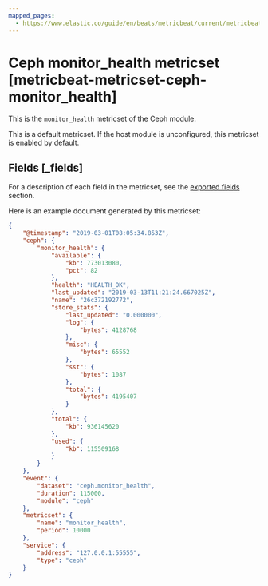 ```yaml
---
mapped_pages:
  - https://www.elastic.co/guide/en/beats/metricbeat/current/metricbeat-metricset-ceph-monitor_health.html
---
```


<!-- This file is generated! See scripts/mage/docs_collector.go -->

# Ceph monitor_health metricset [metricbeat-metricset-ceph-monitor_health]

This is the `monitor_health` metricset of the Ceph module.

This is a default metricset. If the host module is unconfigured, this metricset is enabled by default.

## Fields [_fields]

For a description of each field in the metricset, see the [exported fields](/reference/metricbeat/exported-fields-ceph.md) section.

Here is an example document generated by this metricset:

```json
{
    "@timestamp": "2019-03-01T08:05:34.853Z",
    "ceph": {
        "monitor_health": {
            "available": {
                "kb": 773013080,
                "pct": 82
            },
            "health": "HEALTH_OK",
            "last_updated": "2019-03-13T11:21:24.667025Z",
            "name": "26c372192772",
            "store_stats": {
                "last_updated": "0.000000",
                "log": {
                    "bytes": 4128768
                },
                "misc": {
                    "bytes": 65552
                },
                "sst": {
                    "bytes": 1087
                },
                "total": {
                    "bytes": 4195407
                }
            },
            "total": {
                "kb": 936145620
            },
            "used": {
                "kb": 115509168
            }
        }
    },
    "event": {
        "dataset": "ceph.monitor_health",
        "duration": 115000,
        "module": "ceph"
    },
    "metricset": {
        "name": "monitor_health",
        "period": 10000
    },
    "service": {
        "address": "127.0.0.1:55555",
        "type": "ceph"
    }
}
```
